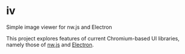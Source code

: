 # iv
Simple image viewer for nw.js and Electron

This project explores features of current Chromium-based UI libraries, namely those of [nw.js](http://nwjs.io/) and [Electron](http://electron.atom.io/).
